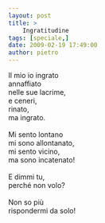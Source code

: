 ```yaml
---
layout: post
title: >
    Ingratitudine
tags: [speciale,]
date: 2009-02-19 17:49:00
author: pietro
---
```

Il mio io ingrato<br/>annaffiato<br/>nelle sue lacrime,<br/>e ceneri,<br/>rinato,<br/>ma ingrato.<br/><br/>Mi sento lontano<br/>mi sono allontanato,<br/>mi sento vicino,<br/>ma sono incatenato!<br/><br/>E dimmi tu,<br/>perché non volo?<br/><br/>Non so più<br/>rispondermi da solo!

